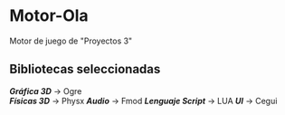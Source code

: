 # Motor-Ola
Motor de juego de "Proyectos 3"

## Bibliotecas seleccionadas
***Gráfica 3D*** -> Ogre  
***Físicas 3D*** -> Physx
***Audio*** -> Fmod
***Lenguaje Script*** -> LUA
***UI*** -> Cegui

